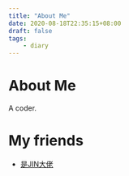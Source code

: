 ```yaml
---
title: "About Me"
date: 2020-08-18T22:35:15+08:00
draft: false
tags:
    - diary
---
```


# About Me

A coder.

# My friends

- [是JIN大佬](https://caijin.tech)
